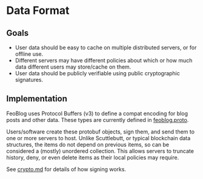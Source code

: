 Data Format
===========

Goals
-----

 * User data should be easy to cache on multiple distributed servers, or for
   offline use.
 * Different servers may have different policies about which or how much data
   different users may store/cache on them.
 * User data should be publicly verifiable using public cryptographic
   signatures.

Implementation
--------------

FeoBlog uses Protocol Buffers (v3) to define a compat encoding for blog posts
and other data. These types are currently defined in [feoblog.proto].

[feoblog.proto]: ../protobufs/feoblog.proto

Users/software create these protobuf objects, sign them, and send them to one or
more servers to host. Unlike Scuttlebutt, or typical blockchain data structures,
the items do not depend on previous items, so can be considered a (mostly)
unordered collection. This allows servers to truncate history, deny, or even
delete items as their local policies may require.

See [crypto.md] for details of how signing works.

[crypto.md]: ./crypto.md